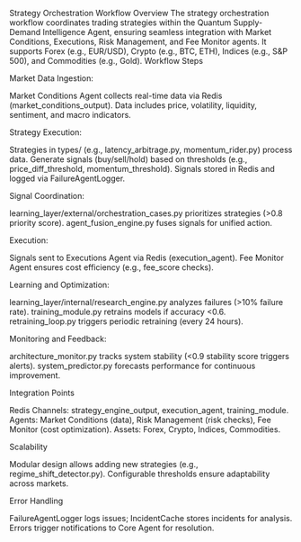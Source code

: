 Strategy Orchestration Workflow
Overview
The strategy orchestration workflow coordinates trading strategies within the Quantum Supply-Demand Intelligence Agent, ensuring seamless integration with Market Conditions, Executions, Risk Management, and Fee Monitor agents. It supports Forex (e.g., EUR/USD), Crypto (e.g., BTC, ETH), Indices (e.g., S&P 500), and Commodities (e.g., Gold).
Workflow Steps

Market Data Ingestion:

Market Conditions Agent collects real-time data via Redis (market_conditions_output).
Data includes price, volatility, liquidity, sentiment, and macro indicators.


Strategy Execution:

Strategies in types/ (e.g., latency_arbitrage.py, momentum_rider.py) process data.
Generate signals (buy/sell/hold) based on thresholds (e.g., price_diff_threshold, momentum_threshold).
Signals stored in Redis and logged via FailureAgentLogger.


Signal Coordination:

learning_layer/external/orchestration_cases.py prioritizes strategies (>0.8 priority score).
agent_fusion_engine.py fuses signals for unified action.


Execution:

Signals sent to Executions Agent via Redis (execution_agent).
Fee Monitor Agent ensures cost efficiency (e.g., fee_score checks).


Learning and Optimization:

learning_layer/internal/research_engine.py analyzes failures (>10% failure rate).
training_module.py retrains models if accuracy <0.6.
retraining_loop.py triggers periodic retraining (every 24 hours).


Monitoring and Feedback:

architecture_monitor.py tracks system stability (<0.9 stability score triggers alerts).
system_predictor.py forecasts performance for continuous improvement.



Integration Points

Redis Channels: strategy_engine_output, execution_agent, training_module.
Agents: Market Conditions (data), Risk Management (risk checks), Fee Monitor (cost optimization).
Assets: Forex, Crypto, Indices, Commodities.

Scalability

Modular design allows adding new strategies (e.g., regime_shift_detector.py).
Configurable thresholds ensure adaptability across markets.

Error Handling

FailureAgentLogger logs issues; IncidentCache stores incidents for analysis.
Errors trigger notifications to Core Agent for resolution.

